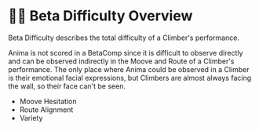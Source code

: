 # 🔷🔷 Beta Difficulty Overview

Beta Difficulty describes the total difficulty of a Climber's performance.

Anima is not scored in a BetaComp since it is difficult to observe directly and can be observed indirectly in the Moove and <via>Route</via> of a Climber's performance. The only place where Anima could be observed in a Climber is their emotional facial expressions, but Climbers are almost always facing the wall, so their face can't be seen.  

- Moove Hesitation
- <via>Route</via> Alignment
- Variety
